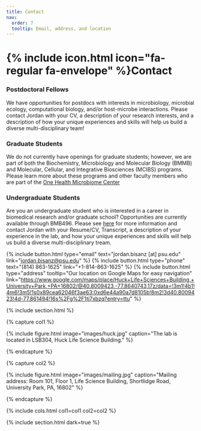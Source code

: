 ```yaml
---
title: Contact
nav:
  order: 7
  tooltip: Email, address, and location
---
```


# {% include icon.html icon="fa-regular fa-envelope" %}Contact

### Postdoctoral Fellows
We have opportunities for postdocs with interests in microbiology, microbial ecology, computational biology, and/or host-microbe interactions. Please contact Jordan with your CV, a description of your research interests, and a description of how your unique experiences and skills will help us build a diverse multi-disciplinary team!

### Graduate Students
We do not currently have openings for graduate students; however, we are part of both the Biochemistry, Microbiology and Molecular Biology (BMMB) and Molecular, Cellular, and Integrative Biosciences (MCIBS) programs. Please learn more about these programs and other faculty members who are part of the [One Health Microbiome Center](https://www.huck.psu.edu/institutes-and-centers/microbiome-center)

### Undergraduate Students
Are you an undergraduate student who is interested in a career in biomedical research and/or graduate school? Opportunities are currently available through BMB496. Please see [here](https://science.psu.edu/bmb/undergraduate/ResearchOpportunities/BMB496) for more information and contact Jordan with your Resume/CV, Transcript, a description of your experience in the lab, and how your unique experiences and skills will help us build a diverse multi-disciplinary tream.



{%
  include button.html
  type="email"
  text="jordan.bisanz [at] psu.edu"
  link="jordan.bisanz@psu.edu"
%}
{%
  include button.html
  type="phone"
  text="(814) 863-1625"
  link="+1-814-863-1625"
%}
{%
  include button.html
  type="address"
  tooltip="Our location on Google Maps for easy navigation"   
  link="https://www.google.com/maps/place/Huck+Life+Sciences+Building,+University+Park,+PA+16802/@40.8009423,-77.8640743,17z/data=!3m1!4b1!4m6!3m5!1s0x89cea62046f3ae63:0xd6e44a90a7d8105b!8m2!3d40.8009423!4d-77.861494!16s%2Fg%2F1tj7xbzq?entry=ttu"
%}

{% include section.html %}

{% capture col1 %}

{%
  include figure.html
  image="images/huck.jpg"
  caption="The lab is located in LSB304, Huck Life Science Building."
%}

{% endcapture %}

{% capture col2 %}

{%
  include figure.html
  image="images/mailing.jpg"
  caption="Mailing address: Room 101, Floor 1, Life Science Building, Shortlidge Road, University Park, PA, 16802"
%}

{% endcapture %}

{% include cols.html col1=col1 col2=col2 %}

{% include section.html dark=true %}

